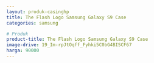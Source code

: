 ```yaml
---
layout: produk-casinghp
title: The Flash Logo Samsung Galaxy S9 Case
categories: samsung

# Produk
product-title: The Flash Logo Samsung Galaxy S9 Case
image-drive: 19_Im-rpJtOqff_Fyhki5C0bG4BISCF67
harga: 90000
---
```

